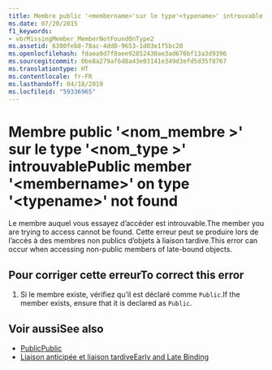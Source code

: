 ```yaml
---
title: Membre public '<membername>'sur le type'<typename>' introuvable
ms.date: 07/20/2015
f1_keywords:
- vbrMissingMember_MemberNotFoundOnType2
ms.assetid: 6300feb8-78ac-4dd0-9653-1d03e1f5bc20
ms.openlocfilehash: fdaea9d7f0aee92852430ae3ad676bf13a3d9396
ms.sourcegitcommit: 0be8a279af6d8a43e03141e349d3efd5d35f8767
ms.translationtype: HT
ms.contentlocale: fr-FR
ms.lasthandoff: 04/18/2019
ms.locfileid: "59336965"
---
```

# <a name="public-member-membername-on-type-typename-not-found"></a><span data-ttu-id="8be81-102">Membre public '\<nom_membre >' sur le type '\<nom_type >' introuvable</span><span class="sxs-lookup"><span data-stu-id="8be81-102">Public member '\<membername>' on type '\<typename>' not found</span></span>
<span data-ttu-id="8be81-103">Le membre auquel vous essayez d’accéder est introuvable.</span><span class="sxs-lookup"><span data-stu-id="8be81-103">The member you are trying to access cannot be found.</span></span> <span data-ttu-id="8be81-104">Cette erreur peut se produire lors de l’accès à des membres non publics d’objets à liaison tardive.</span><span class="sxs-lookup"><span data-stu-id="8be81-104">This error can occur when accessing non-public members of late-bound objects.</span></span>  
  
## <a name="to-correct-this-error"></a><span data-ttu-id="8be81-105">Pour corriger cette erreur</span><span class="sxs-lookup"><span data-stu-id="8be81-105">To correct this error</span></span>  
  
1. <span data-ttu-id="8be81-106">Si le membre existe, vérifiez qu’il est déclaré comme `Public`.</span><span class="sxs-lookup"><span data-stu-id="8be81-106">If the member exists, ensure that it is declared as `Public`.</span></span>  
  
## <a name="see-also"></a><span data-ttu-id="8be81-107">Voir aussi</span><span class="sxs-lookup"><span data-stu-id="8be81-107">See also</span></span>

- [<span data-ttu-id="8be81-108">Public</span><span class="sxs-lookup"><span data-stu-id="8be81-108">Public</span></span>](../../visual-basic/language-reference/modifiers/public.md)
- [<span data-ttu-id="8be81-109">Liaison anticipée et liaison tardive</span><span class="sxs-lookup"><span data-stu-id="8be81-109">Early and Late Binding</span></span>](../../visual-basic/programming-guide/language-features/early-late-binding/index.md)
